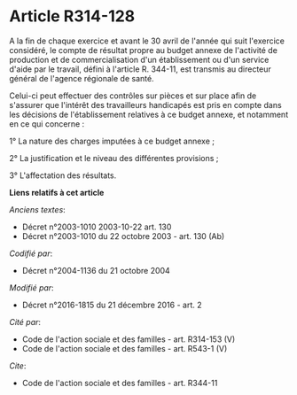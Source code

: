 # Article R314-128

A la fin de chaque exercice et avant le 30 avril de l'année qui suit l'exercice considéré, le compte de résultat propre au
budget annexe de l'activité de production et de commercialisation d'un établissement ou d'un service d'aide par le travail,
défini à l'article R. 344-11, est transmis au directeur     général de l'agence régionale de santé. 

Celui-ci peut effectuer des contrôles sur pièces et sur place afin de s'assurer que l'intérêt des travailleurs handicapés est
pris en compte dans les décisions de l'établissement relatives à ce budget annexe, et notamment en ce qui concerne : 

1° La nature des charges imputées à ce budget annexe ; 

2° La justification et le niveau des différentes provisions ; 

3° L'affectation des résultats.

**Liens relatifs à cet article**

_Anciens textes_:

  - Décret n°2003-1010 2003-10-22 art. 130
  - Décret n°2003-1010 du 22 octobre 2003 - art. 130 (Ab)

_Codifié par_:

  - Décret n°2004-1136 du 21 octobre 2004

_Modifié par_:

  - Décret n°2016-1815 du 21 décembre 2016 - art. 2

_Cité par_:

  - Code de l'action sociale et des familles - art. R314-153 (V)
  - Code de l'action sociale et des familles - art. R543-1 (V)

_Cite_:

  - Code de l'action sociale et des familles - art. R344-11
